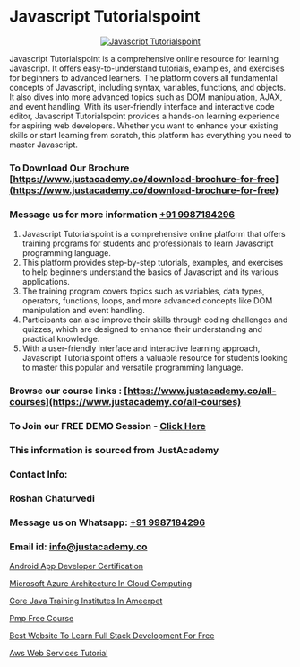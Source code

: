 # Javascript Tutorialspoint

<p align="center">
  <a href="https://justacademy.co/course-detail/javascript-training">
    <img src="https://justacademy.co/storage2/course_image/1676636853_course_image.webp" alt="Javascript Tutorialspoint">
  </a>
</p>


Javascript Tutorialspoint is a comprehensive online resource for learning Javascript. It offers easy-to-understand tutorials, examples, and exercises for beginners to advanced learners. The platform covers all fundamental concepts of Javascript, including syntax, variables, functions, and objects. It also dives into more advanced topics such as DOM manipulation, AJAX, and event handling. With its user-friendly interface and interactive code editor, Javascript Tutorialspoint provides a hands-on learning experience for aspiring web developers. Whether you want to enhance your existing skills or start learning from scratch, this platform has everything you need to master Javascript.
### To Download Our Brochure [https://www.justacademy.co/download-brochure-for-free](https://www.justacademy.co/download-brochure-for-free)
### Message us for more information [+91 9987184296](https://api.whatsapp.com/send?phone=919987184296)
1) Javascript Tutorialspoint is a comprehensive online platform that offers training programs for students and professionals to learn Javascript programming language.
2) This platform provides step-by-step tutorials, examples, and exercises to help beginners understand the basics of Javascript and its various applications.
3) The training program covers topics such as variables, data types, operators, functions, loops, and more advanced concepts like DOM manipulation and event handling.
4) Participants can also improve their skills through coding challenges and quizzes, which are designed to enhance their understanding and practical knowledge.
5) With a user-friendly interface and interactive learning approach, Javascript Tutorialspoint offers a valuable resource for students looking to master this popular and versatile programming language.

### Browse our course links : [https://www.justacademy.co/all-courses](https://www.justacademy.co/all-courses) 
### To Join our FREE DEMO Session - [Click Here](https://www.justacademy.co/register-for-course-demo)


### This information is sourced from JustAcademy
### Contact Info:
### Roshan Chaturvedi
### Message us on Whatsapp: [+91 9987184296](https://api.whatsapp.com/send?phone=919987184296)
### Email id: [info@justacademy.co](mailto:info@justacademy.co)
                
[Android App Developer Certification](https://www.linkedin.com/pulse/android-app-developer-certification-justacademy-q3izf/)

[Microsoft Azure Architecture In Cloud Computing](https://www.linkedin.com/pulse/microsoft-azure-architecture-cloud-computing-justacademy-chandigarh-9bg9e?trackingId=QzLK6HgXgAx1nekn0%2FGfkQ%3D%3D&lipi=urn%3Ali%3Apage%3Ad_flagship3_company_admin%3B6y121Lb6Rd%2BUFuxjX43O5A%3D%3D)

[Core Java Training Institutes In Ameerpet](https://medium.com/@shivamja27/core-java-training-institutes-in-ameerpet-052936d2c92c)

[Pmp Free Course](https://medium.com/@namusn/pmp-free-course-b1a1a81128b5)

[Best Website To Learn Full Stack Development For Free](https://justacademyin.github.io/justacademy/best-website-to-learn-full-stack-development-for-free)

[Aws Web Services Tutorial](https://justacademyin.github.io/justacademy/aws-web-services-tutorial)

